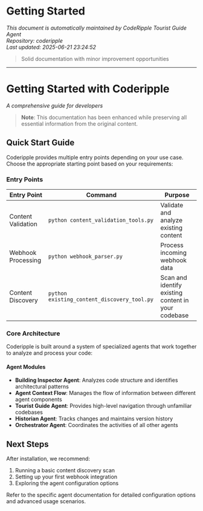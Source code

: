 # Getting Started

*This document is automatically maintained by CodeRipple Tourist Guide Agent*  
*Repository: coderipple*  
*Last updated: 2025-06-21 23:24:52*

> Solid documentation with minor improvement opportunities

---

# Getting Started with Coderipple

*A comprehensive guide for developers*

> **Note**: This documentation has been enhanced while preserving all essential information from the original content.

## Quick Start Guide

Coderipple provides multiple entry points depending on your use case. Choose the appropriate starting point based on your requirements:

### Entry Points

| Entry Point | Command | Purpose |
|-------------|---------|--------|
| Content Validation | `python content_validation_tools.py` | Validate and analyze existing content |
| Webhook Processing | `python webhook_parser.py` | Process incoming webhook data |
| Content Discovery | `python existing_content_discovery_tool.py` | Scan and identify existing content in your codebase |

### Core Architecture

Coderipple is built around a system of specialized agents that work together to analyze and process your code:

#### Agent Modules

- **Building Inspector Agent**: Analyzes code structure and identifies architectural patterns
- **Agent Context Flow**: Manages the flow of information between different agent components
- **Tourist Guide Agent**: Provides high-level navigation through unfamiliar codebases
- **Historian Agent**: Tracks changes and maintains version history
- **Orchestrator Agent**: Coordinates the activities of all other agents

## Next Steps

After installation, we recommend:

1. Running a basic content discovery scan
2. Setting up your first webhook integration
3. Exploring the agent configuration options

Refer to the specific agent documentation for detailed configuration options and advanced usage scenarios.